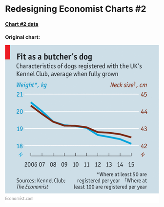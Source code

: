 # Redesigning Economist Charts #2
### [Chart #2 data](Economist_2_data.csv)
### Original chart:
![Economist Original 2](Economist_2_original.png)
